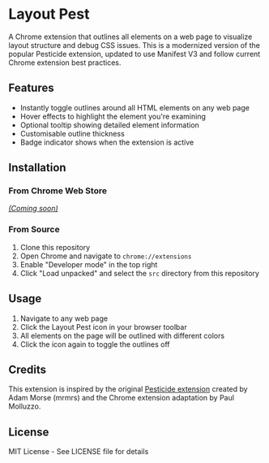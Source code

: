 # Layout Pest

A Chrome extension that outlines all elements on a web page to visualize layout structure and debug CSS issues. This is a modernized version of the popular Pesticide extension, updated to use Manifest V3 and follow current Chrome extension best practices.

## Features

- Instantly toggle outlines around all HTML elements on any web page
- Hover effects to highlight the element you're examining
- Optional tooltip showing detailed element information
- Customisable outline thickness
- Badge indicator shows when the extension is active

## Installation

### From Chrome Web Store
[_(Coming soon)_](https://chromewebstore.google.com/detail/layout-pest/jlomgoeojfnbjbgfmileolmhljmcnfpl)

### From Source
1. Clone this repository
2. Open Chrome and navigate to `chrome://extensions`
3. Enable "Developer mode" in the top right
4. Click "Load unpacked" and select the `src` directory from this repository

## Usage

1. Navigate to any web page
2. Click the Layout Pest icon in your browser toolbar
3. All elements on the page will be outlined with different colors
4. Click the icon again to toggle the outlines off

## Credits

This extension is inspired by the original [Pesticide extension](https://github.com/mrmrs/pesticide) created by Adam Morse (mrmrs) and the Chrome extension adaptation by Paul Molluzzo.

## License

MIT License - See LICENSE file for details
